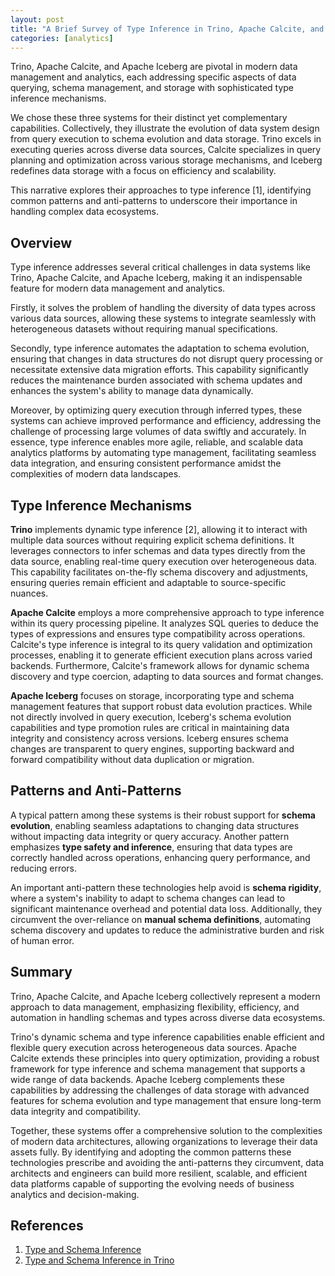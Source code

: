 ```yaml
---
layout: post
title: "A Brief Survey of Type Inference in Trino, Apache Calcite, and Apache Iceberg"
categories: [analytics]
---
```


Trino, Apache Calcite, and Apache Iceberg are pivotal in modern data management and analytics, each addressing specific aspects of data querying, schema management, and storage with sophisticated type inference mechanisms.

We chose these three systems for their distinct yet complementary capabilities. Collectively, they illustrate the evolution of data system design from query execution to schema evolution and data storage. Trino excels in executing queries across diverse data sources, Calcite specializes in query planning and optimization across various storage mechanisms, and Iceberg redefines data storage with a focus on efficiency and scalability.

This narrative explores their approaches to type inference [1], identifying common patterns and anti-patterns to underscore their importance in handling complex data ecosystems.

## Overview

Type inference addresses several critical challenges in data systems like Trino, Apache Calcite, and Apache Iceberg, making it an indispensable feature for modern data management and analytics.

Firstly, it solves the problem of handling the diversity of data types across various data sources, allowing these systems to integrate seamlessly with heterogeneous datasets without requiring manual specifications.

Secondly, type inference automates the adaptation to schema evolution, ensuring that changes in data structures do not disrupt query processing or necessitate extensive data migration efforts. This capability significantly reduces the maintenance burden associated with schema updates and enhances the system's ability to manage data dynamically.

Moreover, by optimizing query execution through inferred types, these systems can achieve improved performance and efficiency, addressing the challenge of processing large volumes of data swiftly and accurately. In essence, type inference enables more agile, reliable, and scalable data analytics platforms by automating type management, facilitating seamless data integration, and ensuring consistent performance amidst the complexities of modern data landscapes.

## Type Inference Mechanisms

**Trino** implements dynamic type inference [2], allowing it to interact with multiple data sources without requiring explicit schema definitions. It leverages connectors to infer schemas and data types directly from the data source, enabling real-time query execution over heterogeneous data. This capability facilitates on-the-fly schema discovery and adjustments, ensuring queries remain efficient and adaptable to source-specific nuances.

**Apache Calcite** employs a more comprehensive approach to type inference within its query processing pipeline. It analyzes SQL queries to deduce the types of expressions and ensures type compatibility across operations. Calcite's type inference is integral to its query validation and optimization processes, enabling it to generate efficient execution plans across varied backends. Furthermore, Calcite's framework allows for dynamic schema discovery and type coercion, adapting to data sources and format changes.

**Apache Iceberg** focuses on storage, incorporating type and schema management features that support robust data evolution practices. While not directly involved in query execution, Iceberg's schema evolution capabilities and type promotion rules are critical in maintaining data integrity and consistency across versions. Iceberg ensures schema changes are transparent to query engines, supporting backward and forward compatibility without data duplication or migration.

## Patterns and Anti-Patterns

A typical pattern among these systems is their robust support for **schema evolution**, enabling seamless adaptations to changing data structures without impacting data integrity or query accuracy. Another pattern emphasizes **type safety and inference**, ensuring that data types are correctly handled across operations, enhancing query performance, and reducing errors.

An important anti-pattern these technologies help avoid is **schema rigidity**, where a system's inability to adapt to schema changes can lead to significant maintenance overhead and potential data loss. Additionally, they circumvent the over-reliance on **manual schema definitions**, automating schema discovery and updates to reduce the administrative burden and risk of human error.

## Summary

Trino, Apache Calcite, and Apache Iceberg collectively represent a modern approach to data management, emphasizing flexibility, efficiency, and automation in handling schemas and types across diverse data ecosystems.

Trino's dynamic schema and type inference capabilities enable efficient and flexible query execution across heterogeneous data sources. Apache Calcite extends these principles into query optimization, providing a robust framework for type inference and schema management that supports a wide range of data backends. Apache Iceberg complements these capabilities by addressing the challenges of data storage with advanced features for schema evolution and type management that ensure long-term data integrity and compatibility.

Together, these systems offer a comprehensive solution to the complexities of modern data architectures, allowing organizations to leverage their data assets fully. By identifying and adopting the common patterns these technologies prescribe and avoiding the anti-patterns they circumvent, data architects and engineers can build more resilient, scalable, and efficient data platforms capable of supporting the evolving needs of business analytics and decision-making.

## References

1. [Type and Schema Inference](https://sahays.github.io/compiler/database/2022/03/15/type-and-schema-inference.html)
2. [Type and Schema Inference in Trino](https://sahays.github.io/compiler/database/2022/04/11/type-and-schema-inference-in-trino.html)
